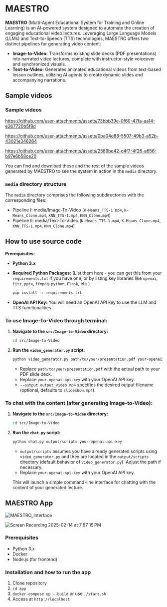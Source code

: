 # MAESTRO

**MAESTRO** (Multi-Agent Educational System for Training and Online Learning) is an AI-powered system designed to automate the creation of engaging educational video lectures.  Leveraging Large Language Models (LLMs) and Text-to-Speech (TTS) technologies, MAESTRO offers two distinct pipelines for generating video content:

*   **Image-to-Video:** Transforms existing slide decks (PDF presentations) into narrated video lectures, complete with instructor-style voiceover and synchronized visuals.
*   **Text-to-Video:** Generates animated educational videos from text-based lesson outlines, utilizing AI agents to create dynamic slides and accompanying narrations.

## Sample videos

### Sample videos

https://github.com/user-attachments/assets/73bbb39e-0f60-47fa-aa14-e267720b5f8d

https://github.com/user-attachments/assets/0ba04e88-5507-49b3-a52b-43021e346264

https://github.com/user-attachments/assets/2589be42-c4f7-4f26-a656-b97e6b58ce20

You can find and download these and the rest of the sample videos generated by MAESTRO to see the system in action in the `media` directory.

### `media` directory structure

The `media` directory comprises the following subdirectories with the corresponding files:

- Pipeline I: media/Image-To-Video (`K-Means_TTS-1.mp4`, `K-Means_Clone.mp4`, `KNN_TTS-1.mp4`, `KNN_Clone.mp4`)
- Pipeline II: media/Text-To-Video (`K-Means_TTS-1.mp4`, `K-Means_Clone.mp4`, `KNN_TTS-1.mp4`, `KNN_Clone.mp4`)

## How to use source code

**Prerequisites:**

*   **Python 3.x**
*   **Required Python Packages:** (List them here - you can get this from your `requirements.txt` if you have one, or by listing key libraries like `openai`, `fitz`, `pptx`, `ffmpeg-python`, `Flask`, etc.)
    ```bash
    pip install -r requirements.txt
    ```

*   **OpenAI API Key:** You will need an OpenAI API key to use the LLM and TTS functionalities.

### To use Image-To-Video through terminal:

1.  **Navigate to the `src/Image-to-Video` directory:**
    ```bash
    cd src/Image-to-Video
    ```

2.  **Run the `video_generator.py` script:**

    ```bash
    python video_generator.py path/to/your/presentation.pdf your-openai-api-key --output output_video.mp4
    ```
    *   Replace `path/to/your/presentation.pdf` with the actual path to your PDF slide deck.
    *   Replace `your-openai-api-key` with your OpenAI API key.
    *   `--output output_video.mp4` specifies the desired output filename (optional, defaults to `slideshow.mp4`).

### To chat with the content (after generating Image-to-Video):

1.  **Navigate to the `src/Image-to-Video` directory:**
    ```bash
    cd src/Image-to-Video
    ```

2.  **Run the `chat.py` script:**

    ```bash
    python chat.py output/scripts your-openai-api-key
    ```
    *   `output/scripts` assumes you have already generated scripts using `video_generator.py` and they are located in the `output/scripts` directory (default behavior of `video_generator.py`). Adjust the path if necessary.
    *   Replace `your-openai-api-key` with your OpenAI API key.

    This will launch a simple command-line interface for chatting with the content of your generated lecture.

## MAESTRO App
![MAESTRO_Interface](https://github.com/user-attachments/assets/290341b7-90ae-47fb-b527-ab4d2605a90a)

![Screen Recording 2025-02-14 at 7 57 15 PM](https://github.com/user-attachments/assets/5e3be40c-4218-41b0-8247-db6d5a964da0)


### Prerequisites
- Python 3.x
- Docker
- Node.js (for frontend)

### Installation and how to run the app
1. Clone repository
2. `cd app`
3. `docker-compose up --build` or use `./start.sh`
4. Access at `http://localhost`

